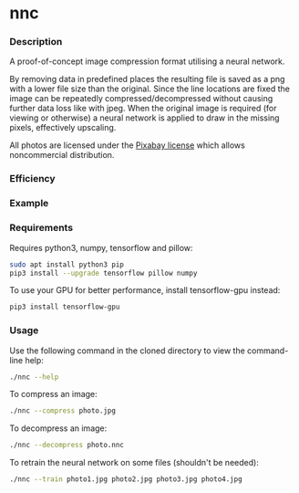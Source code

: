 # nnc

### Description

A proof-of-concept image compression format utilising a neural network.

By removing data in predefined places the resulting file is saved as a png with a lower file size than the original.
Since the line locations are fixed the image can be repeatedly compressed/decompressed without causing further data loss like with jpeg.
When the original image is required (for viewing or otherwise) a neural network is applied to draw in the missing pixels, effectively upscaling. 

All photos are licensed under the [Pixabay license](https://pixabay.com/service/license/) which allows noncommercial distribution.

### Efficiency

### Example


### Requirements

Requires python3, numpy, tensorflow and pillow:

```bash
sudo apt install python3 pip
pip3 install --upgrade tensorflow pillow numpy
```

To use your GPU for better performance, install tensorflow-gpu instead:

```bash
pip3 install tensorflow-gpu
```

### Usage

Use the following command in the cloned directory to view the command-line help:

```bash
./nnc --help
```

To compress an image:

```bash
./nnc --compress photo.jpg
```

To decompress an image:

```bash
./nnc --decompress photo.nnc
```

To retrain the neural network on some files (shouldn't be needed):

```bash
./nnc --train photo1.jpg photo2.jpg photo3.jpg photo4.jpg
```
